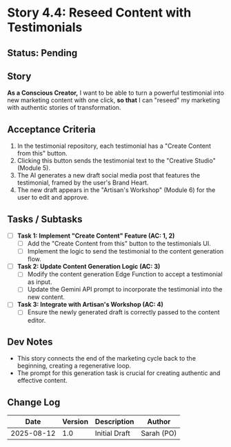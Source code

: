 # Story 4.4: Reseed Content with Testimonials

## Status: Pending

## Story
**As a Conscious Creator,** I want to be able to turn a powerful testimonial into new marketing content with one click, **so that** I can "reseed" my marketing with authentic stories of transformation.

## Acceptance Criteria
1.  In the testimonial repository, each testimonial has a "Create Content from this" button.
2.  Clicking this button sends the testimonial text to the "Creative Studio" (Module 5).
3.  The AI generates a new draft social media post that features the testimonial, framed by the user's Brand Heart.
4.  The new draft appears in the "Artisan's Workshop" (Module 6) for the user to edit and approve.

## Tasks / Subtasks
- [ ] **Task 1: Implement "Create Content" Feature (AC: 1, 2)**
    - [ ] Add the "Create Content from this" button to the testimonials UI.
    - [ ] Implement the logic to send the testimonial to the content generation flow.
- [ ] **Task 2: Update Content Generation Logic (AC: 3)**
    - [ ] Modify the content generation Edge Function to accept a testimonial as input.
    - [ ] Update the Gemini API prompt to incorporate the testimonial into the new content.
- [ ] **Task 3: Integrate with Artisan's Workshop (AC: 4)**
    - [ ] Ensure the newly generated draft is correctly passed to the content editor.

## Dev Notes
*   This story connects the end of the marketing cycle back to the beginning, creating a regenerative loop.
*   The prompt for this generation task is crucial for creating authentic and effective content.

## Change Log
| Date | Version | Description | Author |
| --- | --- | --- | --- |
| 2025-08-12 | 1.0 | Initial Draft | Sarah (PO) |
